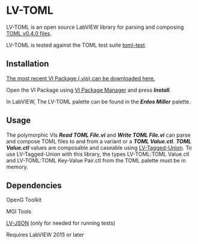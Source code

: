 LV-TOML
=================

LV-TOML is an open source LabVIEW library for parsing and composing [TOML v0.4.0 files](https://github.com/toml-lang/toml).

LV-TOML is tested against the TOML test suite [toml-test](https://github.com/BurntSushi/toml-test).

Installation
------------

[The most recent VI Package (.vip) can be downloaded here.](https://github.com/erdosmiller/lv-toml/releases)

Open the VI Package using [VI Package Manager](http://vipm.jki.net/) and press ***Install***.

In LabVIEW, The LV-TOML palette can be found in the ***Erdos Miller*** palette.

Usage
-----

The polymorphic VIs ***Read TOML File.vi*** and ***Write TOML File.vi*** can parse and compose TOML files to and from a variant or a ***TOML Value.ctl***. ***TOML Value.ctl*** values are composable and caseable using [LV-Tagged-Union](https://github.com/erdosmiller/lv-tagged-union). To use LV-Tagged-Union with this library, the types LV-TOML:TOML Value.ctl and LV-TOML:TOML Key-Value Pair.ctl from the TOML palette must be in memory.

Dependencies
------------

OpenG Toolkit

MGI Tools

[LV-JSON](https://github.com/erdosmiller/lv-json) (only for needed for running tests)

Requires LabVIEW 2015 or later